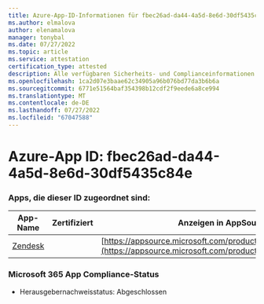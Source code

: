 ```yaml
---
title: Azure-App-ID-Informationen für fbec26ad-da44-4a5d-8e6d-30df5435c84e
ms.author: elmalova
author: elenamalova
manager: tonybal
ms.date: 07/27/2022
ms.topic: article
ms.service: attestation
certification_type: attested
description: Alle verfügbaren Sicherheits- und Complianceinformationen für fbec26ad-da44-4a5d-8e6d-30df5435c84e.
ms.openlocfilehash: 1ca2d07e3baae62c34905a96b076bd77da3b6b6a
ms.sourcegitcommit: 6771e51564baf354398b12cdf2f9eede6a8ce994
ms.translationtype: MT
ms.contentlocale: de-DE
ms.lasthandoff: 07/27/2022
ms.locfileid: "67047588"
---
```

# <a name="azure-app-id-fbec26ad-da44-4a5d-8e6d-30df5435c84e"></a>Azure-App ID: fbec26ad-da44-4a5d-8e6d-30df5435c84e


### <a name="apps-associated-with-this-id"></a>Apps, die dieser ID zugeordnet sind:
| **App-Name** | **Zertifiziert** | **Anzeigen in AppSource** |
|--------------|---------------|-----------------------|
| [Zendesk](../forward/WA200003782.md) |  | [https://appsource.microsoft.com/product/office/WA200003782](https://appsource.microsoft.com/product/office/WA200003782) |

### <a name="microsoft-365-app-compliance-status"></a>Microsoft 365 App Compliance-Status
- Herausgebernachweisstatus: Abgeschlossen
